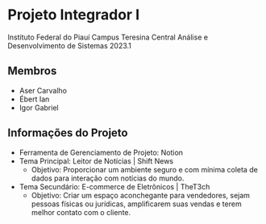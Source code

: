 # Projeto Integrador I
Instituto Federal do Piauí
Campus Teresina Central
Análise e Desenvolvimento de Sistemas 2023.1

## Membros

- Aser Carvalho
- Ébert Ian
- Igor Gabriel

## Informações do Projeto

- Ferramenta de Gerenciamento de Projeto: Notion
- Tema Principal: Leitor de Notícias | Shift News
  - Objetivo: Proporcionar um ambiente seguro e com mínima coleta de dados para interação com notícias do mundo.
- Tema Secundário: E-commerce de Eletrônicos | TheT3ch
  - Objetivo: Criar um espaço aconchegante para vendedores, sejam pessoas físicas ou jurídicas, amplificarem suas vendas e terem melhor contato com o cliente.
